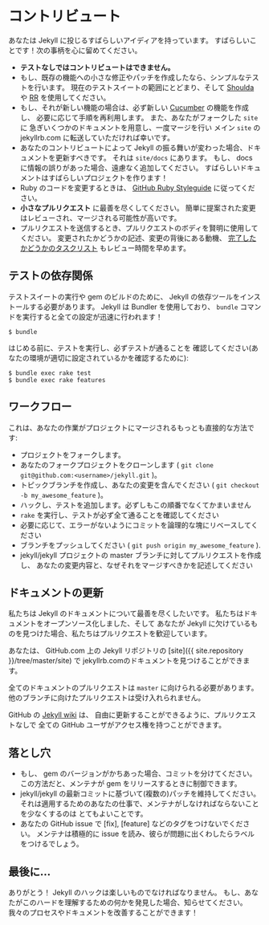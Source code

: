 コントリビュート
==========

あなたは Jekyll に投じるすばらしいアイディアを持っています。
すばらしいことです！次の事柄を心に留めてください。

* **テストなしではコントリビュートはできません。**
* もし、既存の機能への小さな修正やパッチを作成したなら、シンプルなテストを行います。
  現在のテストスイートの範囲にとどまり、そして
  [Shoulda](http://github.com/thoughtbot/shoulda/tree/master) や
  [RR](http://github.com/btakita/rr/tree/master) を使用してください。
* もし、それが新しい機能の場合は、必ず新しい
  [Cucumber](https://github.com/cucumber/cucumber/) の機能を作成し、
  必要に応じて手順を再利用します。
  また、あなたがフォークした `site` に
  急ぎいくつかのドキュメントを用意し、一度マージを行い
  メイン `site` の jekyllrb.com に転送していただければ幸いです。
* あなたのコントリビュートによって Jekyll の振る舞いが変わった場合、ドキュメントを更新すべきです。
  それは `site/docs` にあります。
  もし、 docs に情報の誤りがあった場合、遠慮なく追加してください。
  すばらしいドキュメントはすばらしいプロジェクトを作ります！
* Ruby のコードを変更するときは、 [GitHub Ruby Styleguide](https://github.com/styleguide/ruby)
  に従ってください。
* **小さなプルリクエスト** に最善を尽くしてください。
  簡単に提案された変更はレビューされ、マージされる可能性が高いです。
* プルリクエストを送信するとき、プルリクエストのボディを賢明に使用してください。
  変更されたかどうかの記述、変更の背後にある動機、 [完了したかどうかのタスクリスト](http://git.io/gfm-tasks)
  もレビュー時間を早めます。

テストの依存関係
-----------------

テストスイートの実行や gem のビルドのために、
Jekyll の依存ツールをインストールする必要があります。
Jekyll は Bundler を使用しており、 `bundle` コマンドを実行すると全ての設定が迅速に行われます！

    $ bundle

はじめる前に、テストを実行し、必ずテストが通ることを
確認してください(あなたの環境が適切に設定されているかを確認するために):

    $ bundle exec rake test
    $ bundle exec rake features

ワークフロー
--------

これは、あなたの作業がプロジェクトにマージされるもっとも直接的な方法です:

* プロジェクトをフォークします。
* あなたのフォークプロジェクトをクローンします ( `git clone git@github.com:<username>/jekyll.git` )。
* トピックブランチを作成し、あなたの変更を含んでください ( `git checkout -b my_awesome_feature` )。
* ハックし、テストを追加します。必ずしもこの順番でなくてかまいません
* `rake` を実行し、テストが必ず全て通ることを確認してください
* 必要に応じて、エラーがないようにコミットを論理的な塊にリベースしてください
* ブランチをプッシュしてください ( `git push origin my_awesome_feature` ).
* jekyll/jekyll プロジェクトの master ブランチに対してプルリクエストを作成し、
  あなたの変更内容と、なぜそれをマージすべきかを記述してください

ドキュメントの更新
----------------------

私たちは Jekyll のドキュメントについて最善を尽くしたいです。
私たちはドキュメントをオープンソース化しました、そして
あなたが Jekyll に欠けているものを見つけた場合、私たちはプルリクエストを歓迎しています。

あなたは、 GitHub.com 上の Jekyll リポジトリの [site]({{ site.repository }}/tree/master/site) で
jekyllrb.comのドキュメントを見つけることができます。

全てのドキュメントのプルリクエストは `master` に向けられる必要があります。
他のブランチに向けたプルリクエストは受け入れられません。

GitHub の [Jekyll wiki](https://github.com/jekyll/jekyll/wiki) は、
自由に更新することができるように、プルリクエストなしで
全ての GitHub ユーザがアクセス権を持つことができます。

落とし穴
-------

* もし、 gem のバージョンがかちあった場合、コミットを分けてください。
  この方法だと、メンテナが gem をリリースするときに制御できます。
* jekyll/jekyll の最新コミットに基づいて(複数の)パッチを維持してください。
  それは適用するためのあなたの仕事で、メンテナがしなければならないことを少なくするのは
  とてもよいことです。
* あなたの GitHub issue で [fix], [feature] などのタグをつけないでください。
  メンテナは積極的に issue を読み、彼らが問題に出くわしたらラベルをつけるでしょう。

最後に…
----------

ありがとう！ Jekyll のハックは楽しいものでなければなりません。
もし、あなたがこのハードを理解するための何かを発見した場合、知らせてください。
我々のプロセスやドキュメントを改善することができます！

